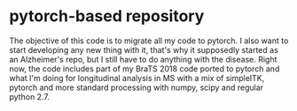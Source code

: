 # pytorch-based repository
The objective of this code is to migrate all my code to pytorch. I also want to start developing any new thing with it, that's why it supposedly started as an Alzheimer's repo, but I still have to do anything with the disease. Right now, the code includes part of my BraTS 2018 code ported to pytorch and what I'm doing for longitudinal analysis in MS with a mix of simpleITK, pytorch and more standard processing with numpy, scipy and regular python 2.7.
